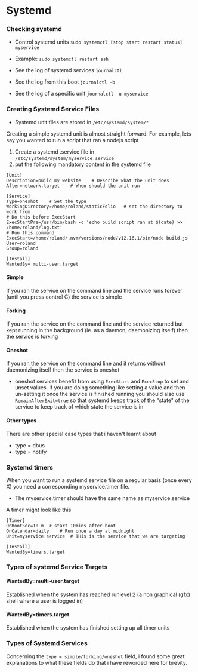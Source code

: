 # Systemd

### Checking systemd
* Control systemd units ```sudo systemctl [stop start restart status] myservice```
* Example: ```sudo systemctl restart ssh```

* See the log of systemd services ```journalctl```
* See the log from this boot ```journalctl -b```
* See the log of a specific unit ```journalctl -u myservice```

### Creating Systemd Service Files
* Systemd unit files are stored in `/etc/systemd/system/*`

Creating a simple systemd unit is almost straight forward.
For example, lets say you wanted to run a script that ran a nodejs script
1. Create a systemd .service file in `/etc/systemd/system/myservice.service`
2. put the following mandatory content in the systemd file
```
[Unit]
Description=build my website	# Describe what the unit does
After=network.target	# When should the unit run

[Service]
Type=oneshot	# Set the type
WorkingDirectory=/home/roland/staticFolio	# set the directory to work from
# Do this before ExecStart
ExecStartPre=/usr/bin/bash -c 'echo build script ran at $(date) >> /home/roland/log.txt'
# Run this command
ExecStart=/home/roland/.nvm/versions/node/v12.16.1/bin/node build.js
User=roland
Group=roland

[Install]
WantedBy= multi-user.target
```

#### Simple
If you ran the service on the command line and the service runs forever (until you press control C) the service is simple

#### Forking
If you ran the service on the command line and the service returned but kept running in the background (ie. as a daemon; daemonizing itself) then the service is forking

#### Oneshot
If you ran the service on the command line and it returns without daemonizing itself then the service is oneshot
* oneshot services benefit from using `ExecStart` and `ExecStop` to set and unset values. If you are doing something like setting a value and then un-setting it once the service is finished running you should also use `RemainAfterExit=true` so that systemd keeps track of the "state" of the service to keep track of which state the service is in

#### Other types
There are other special case types that i haven't learnt about
* type = dbus
* type = notify

### Systemd timers
When you want to run a systemd service file on a regular basis (once every X) you need a corresponding myservice.timer file.
* The myservice.timer should have the same name as myservice.service

A timer might look like this
```
[Timer]
OnBootSec=10 m	# start 10mins after boot
OnCalendar=daily	# Run once a day at midnight
Unit=myservice.service	# THis is the service that we are targeting

[Install]
WantedBy=timers.target
```

### Types of systemd Service Targets
#### WantedBy=multi-user.target
Established when the system has reached runlevel 2 (a non graphical (gfx) shell where a user is logged in)

#### WantedBy=timers.target
Established when the system has finished setting up all timer units

### Types of Systemd Services
Concerning the `type = simple/forking/oneshot` field, i found some great explanations to what these fields do that i have reworded here for brevity.